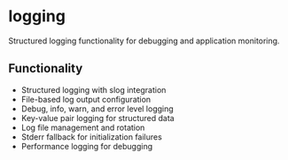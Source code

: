 # logging

Structured logging functionality for debugging and application monitoring.

## Functionality

- Structured logging with slog integration
- File-based log output configuration
- Debug, info, warn, and error level logging
- Key-value pair logging for structured data
- Log file management and rotation
- Stderr fallback for initialization failures
- Performance logging for debugging

